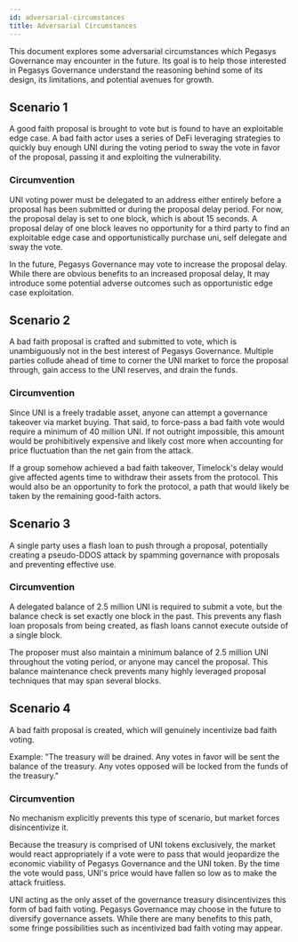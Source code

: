 ```yaml
---
id: adversarial-circumstances
title: Adversarial Circumstances
---
```


This document explores some adversarial circumstances which Pegasys Governance may encounter in the future. Its goal is to help those interested in Pegasys Governance understand the reasoning behind some of its design, its limitations, and potential avenues for growth.

## Scenario 1

A good faith proposal is brought to vote but is found to have an exploitable edge case. A bad faith actor uses a series of DeFi leveraging strategies to quickly buy enough UNI during the voting period to sway the vote in favor of the proposal, passing it and exploiting the vulnerability.

### Circumvention

UNI voting power must be delegated to an address either entirely before a proposal has been submitted or during the proposal delay period. For now, the proposal delay is set to one block, which is about 15 seconds. A proposal delay of one block leaves no opportunity for a third party to find an exploitable edge case and opportunistically purchase uni, self delegate and sway the vote.

In the future, Pegasys Governance may vote to increase the proposal delay. While there are obvious benefits to an increased proposal delay, It may introduce some potential adverse outcomes such as opportunistic edge case exploitation.

## Scenario 2

A bad faith proposal is crafted and submitted to vote, which is unambiguously not in the best interest of Pegasys Governance. Multiple parties collude ahead of time to corner the UNI market to force the proposal through, gain access to the UNI reserves, and drain the funds.

### Circumvention

Since UNI is a freely tradable asset, anyone can attempt a governance takeover via market buying. That said, to force-pass a bad faith vote would require a minimum of 40 million UNI. If not outright impossible, this amount would be prohibitively expensive and likely cost more when accounting for price fluctuation than the net gain from the attack.

If a group somehow achieved a bad faith takeover, Timelock's delay would give affected agents time to withdraw their assets from the protocol. This would also be an opportunity to fork the protocol, a path that would likely be taken by the remaining good-faith actors.

## Scenario 3

A single party uses a flash loan to push through a proposal, potentially creating a pseudo-DDOS attack by spamming governance with proposals and preventing effective use.

### Circumvention

A delegated balance of 2.5 million UNI is required to submit a vote, but the balance check is set exactly one block in the past. This prevents any flash loan proposals from being created, as flash loans cannot execute outside of a single block.

The proposer must also maintain a minimum balance of 2.5 million UNI throughout the voting period, or anyone may cancel the proposal. This balance maintenance check prevents many highly leveraged proposal techniques that may span several blocks.

## Scenario 4

A bad faith proposal is created, which will genuinely incentivize bad faith voting.

Example: &quot;The treasury will be drained. Any votes in favor will be sent the balance of the treasury. Any votes opposed will be locked from the funds of the treasury.&quot;

### Circumvention

No mechanism explicitly prevents this type of scenario, but market forces disincentivize it.

Because the treasury is comprised of UNI tokens exclusively, the market would react appropriately if a vote were to pass that would jeopardize the economic viability of Pegasys Governance and the UNI token. By the time the vote would pass, UNI's price would have fallen so low as to make the attack fruitless.

UNI acting as the only asset of the governance treasury disincentivizes this form of bad faith voting. Pegasys Governance may choose in the future to diversify governance assets. While there are many benefits to this path, some fringe possibilities such as incentivized bad faith voting may appear.
